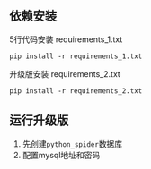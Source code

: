 ## 依赖安装

5行代码安装 requirements_1.txt

`pip install -r requirements_1.txt`

升级版安装 requirements_2.txt

`pip install -r requirements_2.txt`

## 运行升级版

1. 先创建`python_spider`数据库
2. 配置mysql地址和密码
